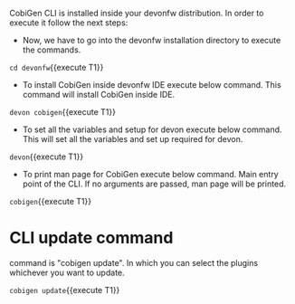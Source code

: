 CobiGen CLI is installed inside your devonfw distribution. In order to execute it follow the next steps:

* Now, we have to go into the devonfw installation directory to execute the commands.

`cd devonfw`{{execute T1}}

* To install CobiGen inside devonfw IDE execute below command. This command will install CobiGen inside IDE.

`devon cobigen`{{execute T1}}

* To set all the variables and setup for devon execute below command. This will set all the variables and set up required for devon.

`devon`{{execute T1}}

* To print man page for CobiGen execute below command. Main entry point of the CLI. If no arguments are passed, man page will be printed.

`cobigen`{{execute T1}}


# CLI update command
command is "cobigen update". In which you can select the plugins whichever you want to update.

`cobigen update`{{execute T1}}